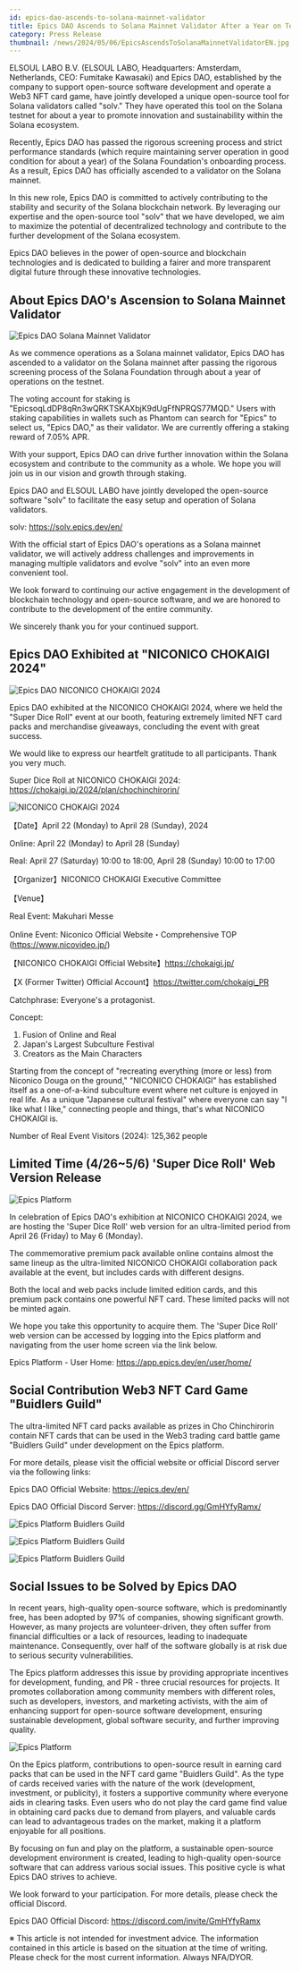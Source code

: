 ```yaml
---
id: epics-dao-ascends-to-solana-mainnet-validator
title: Epics DAO Ascends to Solana Mainnet Validator After a Year on Testnet
category: Press Release
thumbnail: /news/2024/05/06/EpicsAscendsToSolanaMainnetValidatorEN.jpg
---
```


ELSOUL LABO B.V. (ELSOUL LABO, Headquarters: Amsterdam, Netherlands, CEO:
Fumitake Kawasaki) and Epics DAO, established by the company to support
open-source software development and operate a Web3 NFT card game, have jointly
developed a unique open-source tool for Solana validators called "solv." They
have operated this tool on the Solana testnet for about a year to promote
innovation and sustainability within the Solana ecosystem.

Recently, Epics DAO has passed the rigorous screening process and strict
performance standards (which require maintaining server operation in good
condition for about a year) of the Solana Foundation's onboarding process. As a
result, Epics DAO has officially ascended to a validator on the Solana mainnet.

In this new role, Epics DAO is committed to actively contributing to the
stability and security of the Solana blockchain network. By leveraging our
expertise and the open-source tool "solv" that we have developed, we aim to
maximize the potential of decentralized technology and contribute to the further
development of the Solana ecosystem.

Epics DAO believes in the power of open-source and blockchain technologies and
is dedicated to building a fairer and more transparent digital future through
these innovative technologies.

## About Epics DAO's Ascension to Solana Mainnet Validator

![Epics DAO Solana Mainnet Validator](/news/2024/05/06/EpicsSolanaMainnetValidator.jpg)

As we commence operations as a Solana mainnet validator, Epics DAO has ascended
to a validator on the Solana mainnet after passing the rigorous screening
process of the Solana Foundation through about a year of operations on the
testnet.

The voting account for staking is
"EpicsoqLdDP8qRn3wQRKTSKAXbjK9dUgFfNPRQS77MQD." Users with staking capabilities
in wallets such as Phantom can search for "Epics" to select us, "Epics DAO," as
their validator. We are currently offering a staking reward of 7.05% APR.

With your support, Epics DAO can drive further innovation within the Solana
ecosystem and contribute to the community as a whole. We hope you will join us
in our vision and growth through staking.

Epics DAO and ELSOUL LABO have jointly developed the open-source software "solv"
to facilitate the easy setup and operation of Solana validators.

solv: https://solv.epics.dev/en/

With the official start of Epics DAO's operations as a Solana mainnet validator,
we will actively address challenges and improvements in managing multiple
validators and evolve "solv" into an even more convenient tool.

We look forward to continuing our active engagement in the development of
blockchain technology and open-source software, and we are honored to contribute
to the development of the entire community.

We sincerely thank you for your continued support.

## Epics DAO Exhibited at "NICONICO CHOKAIGI 2024"

![Epics DAO NICONICO CHOKAIGI 2024](/news/2024/05/04/ThankYouForNicoNicoChokaigi2024EN.jpg)

Epics DAO exhibited at the NICONICO CHOKAIGI 2024, where we held the "Super Dice
Roll" event at our booth, featuring extremely limited NFT card packs and
merchandise giveaways, concluding the event with great success.

We would like to express our heartfelt gratitude to all participants. Thank you
very much.

Super Dice Roll at NICONICO CHOKAIGI 2024:
https://chokaigi.jp/2024/plan/chochinchirorin/

![NICONICO CHOKAIGI 2024](/news/2024/04/23/NicoCho2024Key.jpg)

【Date】April 22 (Monday) to April 28 (Sunday), 2024

Online: April 22 (Monday) to April 28 (Sunday)

Real: April 27 (Saturday) 10:00 to 18:00, April 28 (Sunday) 10:00 to 17:00

【Organizer】NICONICO CHOKAIGI Executive Committee

【Venue】

Real Event: Makuhari Messe

Online Event: Niconico Official Website・Comprehensive TOP
(https://www.nicovideo.jp/)

【NICONICO CHOKAIGI Official Website】https://chokaigi.jp/

【X (Former Twitter) Official Account】https://twitter.com/chokaigi_PR

Catchphrase: Everyone's a protagonist.

Concept:

1. Fusion of Online and Real
2. Japan's Largest Subculture Festival
3. Creators as the Main Characters

Starting from the concept of "recreating everything (more or less) from Niconico
Douga on the ground," "NICONICO CHOKAIGI" has established itself as a
one-of-a-kind subculture event where net culture is enjoyed in real life. As a
unique "Japanese cultural festival" where everyone can say "I like what I like,"
connecting people and things, that's what NICONICO CHOKAIGI is.

Number of Real Event Visitors (2024): 125,362 people

## Limited Time (4/26~5/6) 'Super Dice Roll' Web Version Release

![Epics Platform](/news/2024/04/27/ChoChinchirorinWebEN.jpg)

In celebration of Epics DAO's exhibition at NICONICO CHOKAIGI 2024, we are
hosting the 'Super Dice Roll' web version for an ultra-limited period from April
26 (Friday) to May 6 (Monday).

The commemorative premium pack available online contains almost the same lineup
as the ultra-limited NICONICO CHOKAIGI collaboration pack available at the
event, but includes cards with different designs.

Both the local and web packs include limited edition cards, and this premium
pack contains one powerful NFT card. These limited packs will not be minted
again.

We hope you take this opportunity to acquire them. The 'Super Dice Roll' web
version can be accessed by logging into the Epics platform and navigating from
the user home screen via the link below.

Epics Platform - User Home: https://app.epics.dev/en/user/home/

## Social Contribution Web3 NFT Card Game "Buidlers Guild"

The ultra-limited NFT card packs available as prizes in Cho Chinchirorin contain
NFT cards that can be used in the Web3 trading card battle game "Buidlers Guild"
under development on the Epics platform.

For more details, please visit the official website or official Discord server
via the following links:

Epics DAO Official Website: https://epics.dev/en/

Epics DAO Official Discord Server: https://discord.gg/GmHYfyRamx/

![Epics Platform Buidlers Guild](/news/2024/04/19/BuidlersGuildFeaturedCardsInAlphaInvestorEN.jpg)

![Epics Platform Buidlers Guild](/news/2024/04/19/BuidlersGuildFeaturedCardsInAlphaDevEN.jpg)

![Epics Platform Buidlers Guild](/news/2024/04/19/BuidlersGuildFeaturedCardsInAlphaDegenEN.jpg)

## Social Issues to be Solved by Epics DAO

In recent years, high-quality open-source software, which is predominantly free,
has been adopted by 97% of companies, showing significant growth. However, as
many projects are volunteer-driven, they often suffer from financial
difficulties or a lack of resources, leading to inadequate maintenance.
Consequently, over half of the software globally is at risk due to serious
security vulnerabilities.

The Epics platform addresses this issue by providing appropriate incentives for
development, funding, and PR - three crucial resources for projects. It promotes
collaboration among community members with different roles, such as developers,
investors, and marketing activists, with the aim of enhancing support for
open-source software development, ensuring sustainable development, global
software security, and further improving quality.

![Epics Platform](/news/2024/03/12/EpicsPlatformEN.jpg)

On the Epics platform, contributions to open-source result in earning card packs
that can be used in the NFT card game "Buidlers Guild". As the type of cards
received varies with the nature of the work (development, investment, or
publicity), it fosters a supportive community where everyone aids in clearing
tasks. Even users who do not play the card game find value in obtaining card
packs due to demand from players, and valuable cards can lead to advantageous
trades on the market, making it a platform enjoyable for all positions.

By focusing on fun and play on the platform, a sustainable open-source
development environment is created, leading to high-quality open-source software
that can address various social issues. This positive cycle is what Epics DAO
strives to achieve.

We look forward to your participation. For more details, please check the
official Discord.

Epics DAO Official Discord: https://discord.com/invite/GmHYfyRamx

※ This article is not intended for investment advice. The information contained
in this article is based on the situation at the time of writing. Please check
for the most current information. Always NFA/DYOR.
